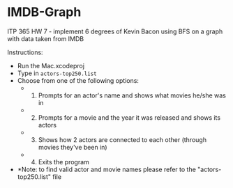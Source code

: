 # IMDB-Graph
ITP 365 HW 7 - implement 6 degrees of Kevin Bacon using BFS on a graph with data taken from IMDB

Instructions:
- Run the Mac.xcodeproj
- Type in ```actors-top250.list```
- Choose from one of the following options:
    - 1) Prompts for an actor's name and shows what movies he/she was in
    - 2) Prompts for a movie and the year it was released and shows its actors
    - 3) Shows how 2 actors are connected to each other (through movies they've been in)
    - 4) Exits the program
- *Note: to find valid actor and movie names please refer to the "actors-top250.list" file
